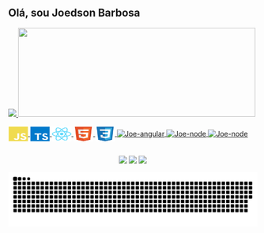## Olá, sou Joedson Barbosa 
 <div>
  <a href="https://github.com/joedson7">
  <img width="480emh" eight="180em" src="https://github-readme-stats.vercel.app/api?username=joedson7&show_icons=true&theme=dracula&include_all_commits=true&count_private=true"/>
  <img width="480emh" height="180em" src="https://github-readme-stats.vercel.app/api/top-langs/?username=joedson7&layout=compact&langs_count=7&theme=dracula"/>
</div>
<div style="display: inline_block"><br>
  <img align="center" alt="Joe-Js" height="30" width="40" src="https://raw.githubusercontent.com/devicons/devicon/master/icons/javascript/javascript-plain.svg">
  <img align="center" alt="Joe-Ts" height="30" width="40" src="https://raw.githubusercontent.com/devicons/devicon/master/icons/typescript/typescript-plain.svg">
  <img align="center" alt="Joe-React" height="30" width="40" src="https://raw.githubusercontent.com/devicons/devicon/master/icons/react/react-original.svg">
  <img align="center" alt="Joe-HTML" height="30" width="40" src="https://raw.githubusercontent.com/devicons/devicon/master/icons/html5/html5-original.svg">
  <img align="center" alt="Joe-CSS" height="30" width="40" src="https://raw.githubusercontent.com/devicons/devicon/master/icons/css3/css3-original.svg">
  <img align="center" alt="Joe-angular" height="35" width="35" src="https://img.icons8.com/color/48/000000/angularjs.png">
  <img align="center" alt="Joe-node" height="70" width="70" src="https://img.icons8.com/color/48/000000/nodejs.png">
<img align="center" alt="Joe-node" height="50" width="50" src="https://img.icons8.com/fluency/48/000000/mysql-logo.png">
  
  
  ##
 
<div align="center"> 
  
  <a href="https://instagram.com/joebarbosaa" target="_blank"><img src="https://img.shields.io/badge/-Instagram-%23E4405F?style=for-the-badge&logo=instagram&logoColor=white" target="_blank"></a>
  <a href = "mailto:joedson.barbosa.7@gmail.com"><img src="https://img.shields.io/badge/-Gmail-%23333?style=for-the-badge&logo=gmail&logoColor=white" target="_blank"></a>
  <a href="https://www.linkedin.com/in/joedson-barbosa" target="_blank"><img src="https://img.shields.io/badge/-LinkedIn-%230077B5?style=for-the-badge&logo=linkedin&logoColor=white" target="_blank"></a> 
 
  ![Snake animation](https://github.com/joedson7/joedson7/blob/output/github-contribution-grid-snake.svg)
 </div>

